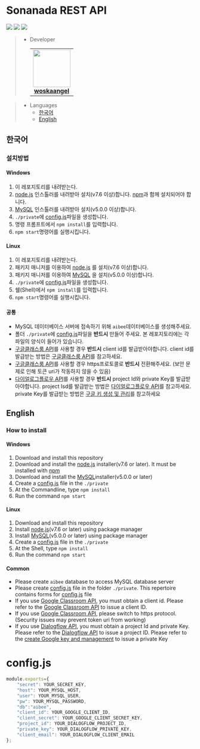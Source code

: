# Sonanada REST API
![](https://img.shields.io/static/v1?label=node&message=v12.14.0&color=red)
![](https://img.shields.io/static/v1?label=npm&message=v6.13.4&color=orange)
![](https://img.shields.io/static/v1?label=mysql&message=v8.0.20&color=yellow)
> - Developer<table>
>   <tr>
>      <td align="center">
>        <a href="https://github.com/woskaangel">
>        <img src="https://avatars0.githubusercontent.com/u/52520428?s=460&v=4" width="100px;" alt=""/>
>        <br/>
>        <b>woskaangel</b>
>      </td>
>      </a>
>      </td>
>    <tr>
> </table>

> - Languages
>     - [한국어](#한국어)
>     - [English](#english)
## 한국어
### 설치방법
#### Windows
1. 이 레포지토리를 내려받는다.
1. [node.js](https://nodejs.org/ko/) 인스톨러를 내려받아 설치(v7.6 이상)합니다. [npm](https://www.npmjs.com/)과 함께 설치되어야 합니다.
1. [MySQL](https://dev.mysql.com/downloads/windows/installer/8.0.html) 인스톨러를 내려받아 설치(v5.0.0 이상)합니다.
1. `./private`에 [config.js](#configjs)파일을 생성합니다.
1. 명령 프롬프트에서 `npm install`를 입력합니다.
1. `npm start`명령어를 실행시킵니다.
#### Linux
1. 이 레포지토리를 내려받는다.
1. 패키지 매니저를 이용하여 [node.js](https://nodejs.org/) 를 설치(v7.6 이상)합니다.
1. 패키지 매니저를 이용하여 [MySQL](https://dev.mysql.com/downloads/windows/installer/8.0.html) 을 설치(v5.0.0 이상)합니다.
1. `./private`에 [config.js](#configjs)파일을 생성합니다.
1. 쉘(Shell)에서 `npm install`를 입력합니다.
1. `npm start`명령어를 실행시킵니다.
#### 공통
- MySQL 데이터베이스 서버에 접속하기 위해 `aibee`데이터베이스를 생성해주세요.
- 폴더 `./private`에 [config.js](#configjs)파일을 **반드시** 만들어 주세요. 본 레포지토리에는 각 파일의 양식이 들어가 있습니다.
- [구글클래스룸 API](https://developers.google.com/classroom)를 사용할 경우 **반드시** client id를 발급받아야합니다. client id를 발급받는 방법은 [구글클래스룸 API](https://developers.google.com/classroom)를 참고하세요.
- [구글클래스룸 API](https://developers.google.com/classroom)를 사용할 경우 https프로토콜로 **반드시** 전환해주세요. (보안 문제로 인해 토큰 uri가 작동하지 않을 수 있음)
- [다이얼로그플로우 API](https://cloud.google.com/dialogflow/docs)를 사용할 경우 **반드시** project Id와 private Key를 발급받아야합니다. project Isd를 발급받는 방법은 [다이얼로그플로우 API](https://cloud.google.com/dialogflow/docs)를 참고하세요. private Key를 발급받는 방법은 [구글 키 생성 및 관리](https://cloud.google.com/iam/docs/creating-managing-service-account-keys?hl=ko)를 참고하세요
## English
### How to install
#### Windows
1. Download and install this repository
1. Download and install the [node.js](https://nodejs.org/) installer(v7.6 or later). It must be installed with [npm](https://www.npmjs.com/)
1. Download and install the [MySQL](https://dev.mysql.com/downloads/windows/installer/8.0.html)installer(v5.0.0 or later)
1. Create a [config.js](#configjs) file in the `./private`
1. At the Commandline, type `npm install`
1. Run the command `npm start`
#### Linux
1. Download and install this repository
1. Install [node.js](https://nodejs.org/)(v7.6 or later) using package manager
1. Install [MySQL](https://dev.mysql.com/downloads/windows/installer/8.0.html)(v5.0.0 or later) using package manager 
1. Create a [config.js](#configjs) file in the `./private`
1. At the Shell, type `npm install`
1. Run the command `npm start`
#### Common
- Please create `aibee` database to access MySQL database server
- Please create [config.js](#configjs) file in the folder `./private`. This repertoire contains forms for [config.js](#configjs) file
- If you use [Google Classroom API](https://developers.google.com/classroom), you must obtain a client id. Please refer to the [Google Classroom API](https://developers.google.com/classroom) to issue a client ID.
- If you use [Google Classroom API](https://developers.google.com/classroom), please switch to https protocol. (Security issues may prevent token uri from working)
- If you use [Dialogflow API](https://cloud.google.com/dialogflow/docs), you must obtain a project Id and private Key. Please refer to the [Dialogflow API](https://cloud.google.com/dialogflow/docs) to issue a project ID. Please refer to the [create Google key and management](https://cloud.google.com/iam/docs/creating-managing-service-account-keys?hl=ko) to issue a private Key
# config.js
```js
module.exports={
    "secret": YOUR_SECRET_KEY,
    "host": YOUR_MYSQL_HOST,
    "user": YOUR_MYSQL_USER,
    "pw": YOUR_MYSQL_PASSWORD,
    "db":"aibee",
    "client_id": YOUR_GOOGLE_CLIENT_ID,
    "client_secret": YOUR_GOOGLE_CLIENT_SECRET_KEY,
    "project_id": YOUR_DIALOGFLOW_PROJECT_ID,
    "private_key": YOUR_DIALOGFLOW_PRIVATE_KEY,
    "client_email": YOUR_DIALOGFLOW_CLIENT_EMAIL
};
```
